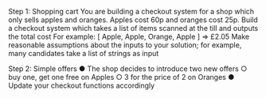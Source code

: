 Step 1: Shopping cart
 You are building a checkout system for a shop which only sells apples and
 oranges.
 Apples cost 60p and oranges cost 25p.
 Build a checkout system which takes a list of items scanned at the till and outputs
 the total cost
 For example: [ Apple, Apple, Orange, Apple ] => £2.05
 Make reasonable assumptions about the inputs to your solution; for example, many
 candidates take a list of strings as input

Step 2: Simple offers
● The shop decides to introduce two new offers
○ buy one, get one free on Apples ○ 3 for the price of 2 on Oranges
● Update your checkout functions accordingly